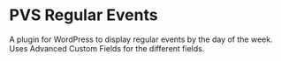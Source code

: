 # PVS Regular Events

A plugin for WordPress to display regular events by the day of the week. Uses Advanced Custom Fields for the different fields.
